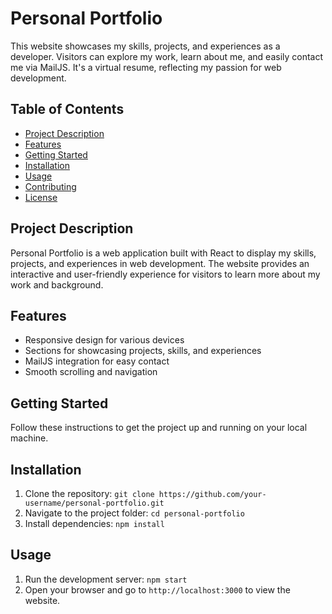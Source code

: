 # Personal Portfolio

This website showcases my skills, projects, and experiences as a developer. Visitors can explore my work, learn about me, and easily contact me via MailJS. It's a virtual resume, reflecting my passion for web development.

## Table of Contents

- [Project Description](#project-description)
- [Features](#features)
- [Getting Started](#getting-started)
- [Installation](#installation)
- [Usage](#usage)
- [Contributing](#contributing)
- [License](#license)

## Project Description

Personal Portfolio is a web application built with React to display my skills, projects, and experiences in web development. The website provides an interactive and user-friendly experience for visitors to learn more about my work and background.

## Features

- Responsive design for various devices
- Sections for showcasing projects, skills, and experiences
- MailJS integration for easy contact
- Smooth scrolling and navigation

## Getting Started

Follow these instructions to get the project up and running on your local machine.

## Installation

1. Clone the repository: `git clone https://github.com/your-username/personal-portfolio.git`
2. Navigate to the project folder: `cd personal-portfolio`
3. Install dependencies: `npm install`

## Usage

1. Run the development server: `npm start`
2. Open your browser and go to `http://localhost:3000` to view the website.

